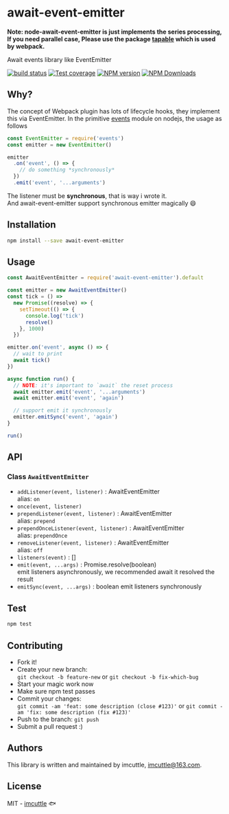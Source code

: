 # await-event-emitter

**Note: node-await-event-emitter is just implements the series processing, If you need parallel case, Please use the package [tapable](https://www.npmjs.com/package/tapable) which is used by webpack.**

Await events library like EventEmitter

[![build status](https://img.shields.io/travis/imcuttle/node-await-event-emitter/master.svg?style=flat-square)](https://travis-ci.org/imcuttle/node-await-event-emitter)
[![Test coverage](https://img.shields.io/codecov/c/github/imcuttle/node-await-event-emitter.svg?style=flat-square)](https://codecov.io/github/imcuttle/node-await-event-emitter?branch=master)
[![NPM version](https://img.shields.io/npm/v/await-event-emitter.svg?style=flat-square)](https://www.npmjs.com/package/await-event-emitter)
[![NPM Downloads](https://img.shields.io/npm/dm/await-event-emitter.svg?style=flat-square&maxAge=43200)](https://www.npmjs.com/package/await-event-emitter)

## Why?

The concept of Webpack plugin has lots of lifecycle hooks, they implement this via EventEmitter.
In the primitive [events](https://nodejs.org/dist/latest/docs/api/events.html) module on nodejs, the usage as follows

```javascript
const EventEmitter = require('events')
const emitter = new EventEmitter()

emitter
  .on('event', () => {
    // do something *synchronously*
  })
  .emit('event', '...arguments')
```

The listener must be **synchronous**, that is way i wrote it.  
And await-event-emitter support synchronous emitter magically :smile:

## Installation

```bash
npm install --save await-event-emitter
```

## Usage

```javascript
const AwaitEventEmitter = require('await-event-emitter').default

const emitter = new AwaitEventEmitter()
const tick = () =>
  new Promise((resolve) => {
    setTimeout(() => {
      console.log('tick')
      resolve()
    }, 1000)
  })

emitter.on('event', async () => {
  // wait to print
  await tick()
})

async function run() {
  // NOTE: it's important to `await` the reset process
  await emitter.emit('event', '...arguments')
  await emitter.emit('event', 'again')

  // support emit it synchronously
  emitter.emitSync('event', 'again')
}

run()
```

## API

### Class `AwaitEventEmitter`

- `addListener(event, listener)` : AwaitEventEmitter  
  alias: `on`
- `once(event, listener)`
- `prependListener(event, listener)` : AwaitEventEmitter  
  alias: `prepend`
- `prependOnceListener(event, listener)` : AwaitEventEmitter  
  alias: `prependOnce`
- `removeListener(event, listener)` : AwaitEventEmitter  
  alias: `off`
- `listeners(event)` : []
- `emit(event, ...args)` : Promise.resolve(boolean)  
  emit listeners asynchronously, we recommended await it resolved the result
- `emitSync(event, ...args)` : boolean
  emit listeners synchronously

## Test

```bash
npm test
```

## Contributing

- Fork it!
- Create your new branch:  
  `git checkout -b feature-new` or `git checkout -b fix-which-bug`
- Start your magic work now
- Make sure npm test passes
- Commit your changes:  
  `git commit -am 'feat: some description (close #123)'` or `git commit -am 'fix: some description (fix #123)'`
- Push to the branch: `git push`
- Submit a pull request :)

## Authors

This library is written and maintained by imcuttle, <a href="mailto:imcuttle@163.com">imcuttle@163.com</a>.

## License

MIT - [imcuttle](https://github.com/imcuttle) 🐟
